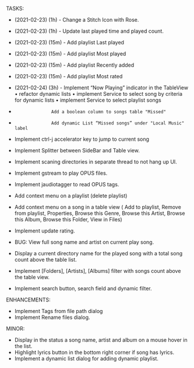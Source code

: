TASKS:
+ (2021-02-23) (1h) - Change a Stitch Icon with Rose.
+ (2021-02-23) (1h) - Update last played time and played count.

+ (2021-02-23) (15m) - Add playlist Last played
+ (2021-02-23) (15m) - Add playlist Most played
+ (2021-02-23) (15m) - Add playlist Recently added
+ (2021-02-23) (15m) - Add playlist Most rated
+ (2021-02-24) (3h)  - Implement “Now Playing” indicator in the TableView
    • refactor dynamic lists
    • implement Service to select song by criteria for dynamic lists
    • implement Service to select playlist songs
-                   Add a boolean column to songs table "Missed"
-                   Add dynamic List “Missed songs” under "Local Music" label

- Implement ctrl-j accelerator key to jump to current song
- Implement Splitter between SideBar and Table view.
- Implement scaning directories in separate thread to not hang up UI. 
- Implement gstream to play OPUS files.
- Implement jaudiotagger to read OPUS tags.
- Add context menu on a playlist (delete playlist)
- Add context menu on a song in a table view  (
    Add to playlist,
    Remove from playlist, 
    Properties, 
    Browse this Genre, 
    Browse this Artist, 
    Browse this Album,
    Browse this Folder,
    View in Files)
- Implement update rating.


- BUG: View full song name and artist on current play song.

- Display a current directory name for the played song with a total song count above the table list.
- Implement [Folders], [Artists], [Albums] filter with songs count above the table view.
- Implement search button, search field and dynamic filter.

ENHANCEMENTS:
- Implement Tags from file path dialog
- Implement Rename files dialog.

MINOR:
- Display in the status a song name, artist and album on a mouse hover in the list.
- Highlight lyrics button in the bottom right corner if song has lyrics.
- Implement a dynamic list dialog for adding dynamic playlist.

